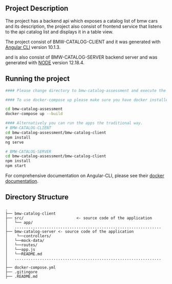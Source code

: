 Project Description
----------------------------------

The project has a backend api which exposes a catalog list of bmw cars and its description, the project also consist of frontend service that listens to the api catalog list and displays it in a table view. 

The project consist of BMW-CATALOG-CLIENT and it was generated with [Angular CLI](https://github.com/angular/angular-cli) version 10.1.3.

and is also consist of BMW-CATALOG-SERVER backend server and was generated with [NODE](https://nodejs.org/en/) version 12.18.4.


Running the project
----------------------------------
```bash
#### Please change directory to bmw-catalog-assessment and execute the following command to run the application this will run both backend and frontend application.

#### To use docker-compose up please make sure you have docker installed on your machine, please find link below 

cd bmw-catalog-assessment
docker-compose up --build

#### Alternatively you can run the apps the traditional way.
# BMW-CATALOG-CLIENT
cd bmw-catalog-assessment/bmw-catalog-client
npm install
ng serve

# BMW-CATALOG-SERVER
cd bmw-catalog-assessment/bmw-catalog-client
npm install
npm start


```

For comprehensive documentation on Angular-CLI, please see their [docker documentation](https://docs.docker.com/compose/).


Directory Structure
----------------------------------
```
.
├── bmw-catalog-client
├── src/                       <- source code of the application
│   └── app/
│   ................................................................
├── bmw-catalog-server <- source code of the application
│    └──controllers/
│   └──mock-data/
│   └──routes/
│   └──app.js
│   └──README.md
│   ................................................................
│
├── docker-compose.yml
├── .gitingore
├── .README.md

```

